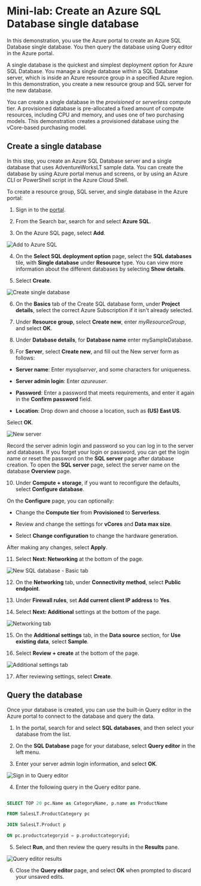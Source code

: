 # Mini-lab: Create an Azure SQL Database single database

In this demonstration, you use the Azure portal to create an Azure SQL Database single database. You then query the database using Query editor in the Azure portal.

A single database is the quickest and simplest deployment option for Azure SQL Database. You manage a single database within a SQL Database server, which is inside an Azure resource group in a specified Azure region. In this demonstration, you create a new resource group and SQL server for the new database.

You can create a single database in the *provisioned* or *serverless* compute tier. A provisioned database is pre-allocated a fixed amount of compute resources, including CPU and memory, and uses one of two purchasing models. This demonstration creates a provisioned database using the vCore-based purchasing model.

## Create a single database

In this step, you create an Azure SQL Database server and a single database that uses AdventureWorksLT sample data. You can create the database by using Azure portal menus and screens, or by using an Azure CLI or PowerShell script in the Azure Cloud Shell.

To create a resource group, SQL server, and single database in the Azure portal:

1. Sign in to the [portal](https://portal.azure.com/).

2. From the Search bar, search for and select **Azure SQL**.

3. On the Azure SQL page, select **Add**.

![Add to Azure SQL](../../Linked_Image_Files/demo_sql_image1.png)

4. On the **Select SQL deployment option** page, select the **SQL databases** tile, with **Single database** under **Resource** type. You can view more information about the different databases by selecting **Show details**.

5. Select **Create**.

![Create single database](../../Linked_Image_Files/demo_sql_image2.png)

6. On the **Basics** tab of the Create SQL database form, under **Project details**, select the correct Azure Subscription if it isn't already selected.

7. Under **Resource group**, select **Create new**, enter *myResourceGroup*, and select **OK**.

8. Under **Database details**, for **Database name** enter mySampleDatabase.

9. For **Server**, select **Create new**, and fill out the New server form as follows:

- **Server name**: Enter *mysqlserver*, and some characters for uniqueness.

- **Server admin login**: Enter *azureuser*.

- **Password**: Enter a password that meets requirements, and enter it again in the **Confirm password** field.

- **Location**: Drop down and choose a location, such as **(US) East US**.

Select **OK**.

![New server](../../Linked_Image_Files/demo_sql_image3.png)

Record the server admin login and password so you can log in to the server and databases. If you forget your login or password, you can get the login name or reset the password on the **SQL server** page after database creation. To open the **SQL server** page, select the server name on the database **Overview** page.

10. Under **Compute + storage**, if you want to reconfigure the defaults, select **Configure database**.

On the **Configure** page, you can optionally:

- Change the **Compute tier** from **Provisioned** to **Serverless**.

- Review and change the settings for **vCores** and **Data max size**.

- Select **Change configuration** to change the hardware generation.

After making any changes, select **Apply**.

11. Select **Next: Networking** at the bottom of the page.

![New SQL database - Basic tab](../../Linked_Image_Files/demo_sql_image4.png)

12. On the **Networking** tab, under **Connectivity method**, select **Public endpoint**.

13. Under **Firewall rules**, set **Add current client IP address** to **Yes**.

14. Select **Next: Additional** settings at the bottom of the page.

![Networking tab](../../Linked_Image_Files/demo_sql_image5.png)



15. On the **Additional settings** tab, in the **Data source** section, for **Use existing data**, select **Sample**.

16. Select **Review + create** at the bottom of the page.

![Additional settings tab](../../Linked_Image_Files/demo_sql_image6.png)

17. After reviewing settings, select **Create**.

## Query the database

Once your database is created, you can use the built-in Query editor in the Azure portal to connect to the database and query the data.

1. In the portal, search for and select **SQL databases**, and then select your database from the list.

2. On the **SQL Database** page for your database, select **Query editor** in the left menu.

3. Enter your server admin login information, and select **OK**.

![Sign in to Query editor](../../Linked_Image_Files/demo_sql_image7.png)

4. Enter the following query in the Query editor pane.

```SQL

SELECT TOP 20 pc.Name as CategoryName, p.name as ProductName

FROM SalesLT.ProductCategory pc

JOIN SalesLT.Product p

ON pc.productcategoryid = p.productcategoryid;
```

5. Select **Run**, and then review the query results in the **Results** pane.

![Query editor results](../../Linked_Image_Files/demo_sql_image8.png)

6. Close the **Query editor** page, and select **OK** when prompted to discard your unsaved edits.

 

 
